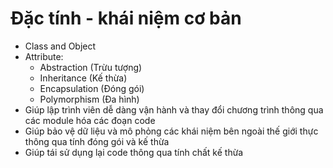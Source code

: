 # Đặc tính - khái niệm cơ bản
- Class and Object
- Attribute:
  - Abstraction (Trừu tượng)
  - Inheritance (Kế thừa)
  - Encapsulation (Đóng gói)
  - Polymorphism (Đa hình)
 - Giúp lập trình viên dễ dàng vận hành và thay đổi chương trình thông qua các module hóa các đoạn code
 - Giúp bảo vệ dữ liệu và mô phỏng các khái niệm bên ngoài thế giới thực thông qua tính đóng gói và kế thừa
 - Giúp tái sử dụng lại code thông qua tính chất kế thừa
